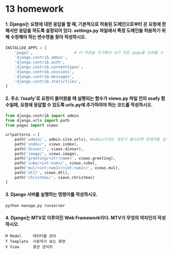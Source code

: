 # 13 homework

#### 1. Django는 요청에 대한 응답을 할 때, 기본적으로 허용된 도메인으로부터 온 요청에 한해서만 응답을 하도록 설정되어 있다. settings.py 파일에서 특정 도메인을 허용하기 위해 수정해야 하는 변수명을 찾아 작성하시오.

```python
INSTALLED_APPS = [
    'pages',                  # 이 부분을 추가해서 내가 만든 page를 보여줄 수 있게 한다.
    'django.contrib.admin',
    'django.contrib.auth',
    'django.contrib.contenttypes',
    'django.contrib.sessions',
    'django.contrib.messages',
    'django.contrib.staticfiles',
]
```
#### 2. 주소 ‘/ssafy’로 요청이 들어왔을 때 실행되는 함수가 views.py 파일 안의 ssafy 함수일때, 요청에 응답할 수 있도록 urls.py에 추가하여야 하는 코드를 작성하시오.
```python
from django.contrib import admin
from django.urls import path
from pages import views

urlpatterns = [
    path('admin/', admin.site.urls), #admin이라는 경로가 들어오면 뒤에꺼를 실행해라
    path('index/', views.index),
    path('dinner/', views.dinner),
    path('image/', views.image),
    path('greeting/<str:name>', views.greeting),
    path('cube/<int:num>/', views.cube),
    path('mul/<int:num1>/<int:num2>/', views.mul),
    path('dtl/', views.dtl),
    path('christmas/', views.christmas)
]
```


#### 3. Django 서버를 실행하는 명령어를 작성하시오.
`python manage.py runserver`



#### 4. Django는 MTV로 이루어진 Web Framework이다. MTV가 무엇의 약자인지 작성하시오.
```
M Model		테이터를 관리
T Template	사용자가 보는 화면
V View		중관 관리자
```